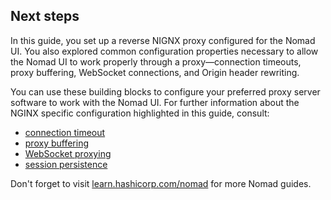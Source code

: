 ## Next steps

In this guide, you set up a reverse NIGNX proxy configured for the Nomad UI.
You also explored common configuration properties necessary to allow the Nomad
UI to work properly through a proxy—connection timeouts, proxy buffering,
WebSocket connections, and Origin header rewriting.

You can use these building blocks to configure your preferred proxy server
software to work with the Nomad UI. For further information about the NGINX
specific configuration highlighted in this guide, consult:

- [connection timeout][nginx-proxy-read-timeout]
- [proxy buffering][nginx-proxy-buffering]
- [WebSocket proxying][nginx-websocket-proxying]
- [session persistence][nginx-session-persistence]

Don't forget to visit [learn.hashicorp.com/nomad] for more Nomad guides.

[nginx-proxy-buffering]: http://nginx.org/en/docs/http/ngx_http_proxy_module.html#proxy_request_buffering
[nginx-proxy-read-timeout]: http://nginx.org/en/docs/http/ngx_http_proxy_module.html#proxy_read_timeout
[nginx-session-persistence]: https://nginx.org/en/docs/http/load_balancing.html#nginx_load_balancing_with_ip_hash
[nginx-websocket-proxying]: https://nginx.org/en/docs/http/websocket.html
[learn.hashicorp.com/nomad]: https://learn.hashicorp.com/nomad
